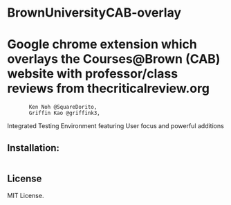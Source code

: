 # BrownUniversityCAB-overlay
Google chrome extension which overlays the Courses@Brown (CAB) website with professor/class reviews from thecriticalreview.org
=========

           Ken Noh @SquareDorito, 
           Griffin Kao @griffink3, 

Integrated Testing Environment featuring User focus and powerful additions


Installation:
------------

```

```

License
-------
MIT License.
